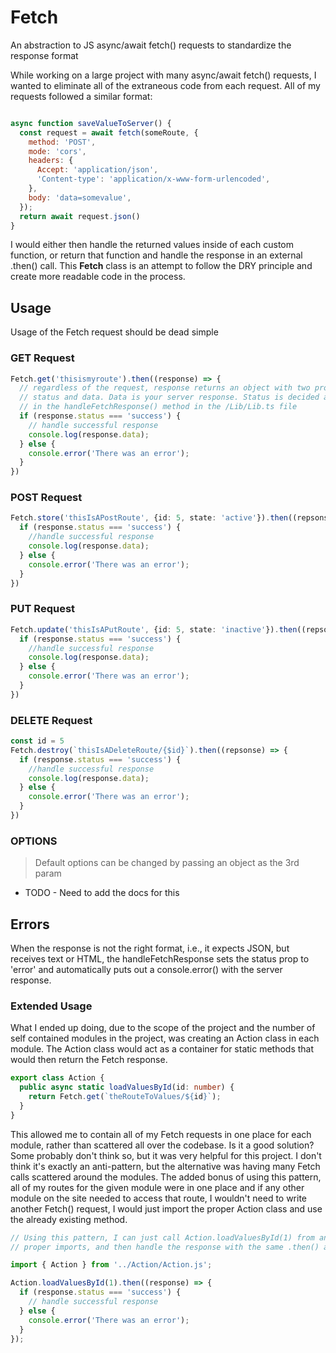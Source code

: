 # Fetch
An abstraction to JS async/await fetch() requests to standardize the response format

While working on a large project with many async/await fetch() requests, I wanted to eliminate all of the extraneous code from each request. All of my requests followed a similar format:

```javascript

async function saveValueToServer() {
  const request = await fetch(someRoute, {
    method: 'POST',
    mode: 'cors',
    headers: {
      Accept: 'application/json',
      'Content-type': 'application/x-www-form-urlencoded',
    },
    body: 'data=somevalue',
  });
  return await request.json()
}
```

I would either then handle the returned values inside of each custom function, or return that function and handle the response in an external .then() call. This __Fetch__ class is an attempt to follow the DRY principle and create more readable code in the process. 

## Usage

Usage of the Fetch request should be dead simple

### GET Request
```typescript
Fetch.get('thisismyroute').then((response) => {
  // regardless of the request, response returns an object with two properties
  // status and data. Data is your server response. Status is decided and set
  // in the handleFetchResponse() method in the /Lib/Lib.ts file
  if (response.status === 'success') {
    // handle successful response
    console.log(response.data);
  } else {
    console.error('There was an error');
  }
})
```

### POST Request
```typescript
Fetch.store('thisIsAPostRoute', {id: 5, state: 'active'}).then((repsonse) => {
  if (response.status === 'success') {
    //handle successful response
    console.log(response.data);
  } else {
    console.error('There was an error');
  }
})
```
### PUT Request
```typescript
Fetch.update('thisIsAPutRoute', {id: 5, state: 'inactive'}).then((repsonse) => {
  if (response.status === 'success') {
    //handle successful response
    console.log(response.data);
  } else {
    console.error('There was an error');
  }
})
```
### DELETE Request
```typescript
const id = 5
Fetch.destroy(`thisIsADeleteRoute/{$id}`).then((repsonse) => {
  if (response.status === 'success') {
    //handle successful response
    console.log(response.data);
  } else {
    console.error('There was an error');
  }
})
```

### OPTIONS
> Default options can be changed by passing an object as the 3rd param
 - TODO - Need to add the docs for this

## Errors

When the response is not the right format, i.e., it expects JSON, but receives text or HTML, the handleFetchResponse sets the status prop to 'error' and automatically puts out a console.error() with the server response. 

### Extended Usage

What I ended up doing, due to the scope of the project and the number of self contained modules in the project, was creating an Action class in each module. The Action class would act as a container for static methods that would then return the Fetch response.

```typescript
export class Action {
  public async static loadValuesById(id: number) {
    return Fetch.get(`theRouteToValues/${id}`);
  }
}
```

This allowed me to contain all of my Fetch requests in one place for each module, rather than scattered all over the codebase. Is it a good solution? Some probably don't think so, but it was very helpful for this project. I don't think it's exactly an anti-pattern, but the alternative was having many Fetch calls scattered around the modules. The added bonus of using this pattern, all of my routes for the given module were in one place and if any other module on the site needed to access that route, I wouldn't need to write another Fetch() request, I would just import the proper Action class and use the already existing method. 

```typescript
// Using this pattern, I can just call Action.loadValuesById(1) from anywhere, with the 
// proper imports, and then handle the response with the same .then() as the Fetch calls

import { Action } from '../Action/Action.js';

Action.loadValuesById(1).then((response) => {
  if (response.status === 'success') {
    // handle successful response
  } else {
    console.error('There was an error');
  }
});

```
